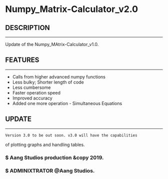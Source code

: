 # Numpy_Matrix-Calculator_v2.0

## DESCRIPTION
---------------------------------
Update of the Numpy_MAtrix-Calculator_v1.0. 

## FEATURES
---------------------------------
- Calls from higher advanced numpy functions
- Less bulky; Shorter length of code
- Less cumbersome
- Faster operation speed
- Improved accuracy
- Added one more operation - Simultaneous Equations

## UPDATE
---------------------------------
    Version 3.0 to be out soon. v3.0 will have the capabilities 
of plotting graphs and handling tables.


### $ Aang Studios production &copy 2019.
### $ ADMINIXTRATOR @Aang Studios.
